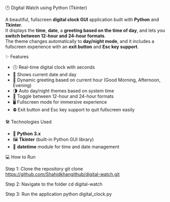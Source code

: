 🕒 Digital Watch using Python (Tkinter)

A beautiful, fullscreen **digital clock GUI** application built with **Python** and **Tkinter**.  
It displays the **time**, **date**, a **greeting based on the time of day**, and lets you **switch between 12-hour and 24-hour formats**.  
The theme changes automatically to **day/night mode**, and it includes a fullscreen experience with an **exit button** and **Esc key support**.


✨ Features

- 🕓 Real-time digital clock with seconds  
- 📆 Shows current date and day  
- 🌅 Dynamic greeting based on current hour (Good Morning, Afternoon, Evening)  
- 🌗 Auto day/night themes based on system time  
- 🔁 Toggle between 12-hour and 24-hour formats  
- 🖥️ Fullscreen mode for immersive experience  
- ⛔ Exit button and Esc key support to quit fullscreen easily


🛠️ Technologies Used

- 🐍 **Python 3.x**  
- 🖼️ **Tkinter** (built-in Python GUI library)  
- 📅 **datetime** module for time and date management


💻 How to Run

Step 1: Clone the repository
git clone https://github.com/Shahidkhangithub/digital-watch.git

Step 2: Navigate to the folder
cd digital-watch

Step 3: Run the application
python digital_clock.py
